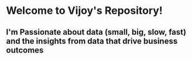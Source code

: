 # Welcome to Vijoy's Repository!

## I'm Passionate about data (small, big, slow, fast) and the insights from data that drive business outcomes
